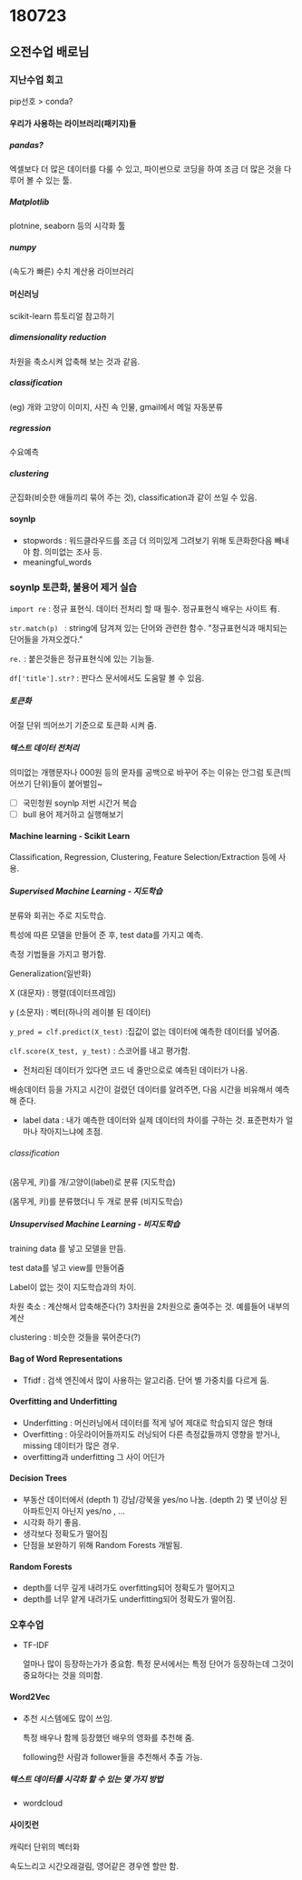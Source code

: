 # 180723

## 오전수업 배로님

### 지난수업 회고

pip선호 > conda?

#### 우리가 사용하는 라이브러리(패키지)들

##### pandas?

엑셀보다 더 많은 데이터를 다룰 수 있고, 파이썬으로 코딩을 하여 조금 더 많은 것을 다루어 볼 수 있는 툴.

##### Matplotlib

plotnine, seaborn 등의 시각화 툴

##### numpy

(속도가 빠른) 수치 계산용 라이브러리

#### 머신러닝

scikit-learn 튜토리얼 참고하기

##### dimensionality reduction

차원을 축소시켜 압축해 보는 것과 같음.

##### classification

(eg) 개와 고양이 이미지, 사진 속 인물, gmail에서 메일 자동분류

##### regression

수요예측

##### clustering

군집화(비슷한 애들끼리 묶어 주는 것), classification과 같이 쓰일 수 있음.

#### soynlp

- stopwords : 워드클라우드를 조금 더 의미있게 그려보기 위해 토큰화한다음 빼내야 함. 의미없는 조사 등.
- meaningful_words

### soynlp 토큰화, 불용어 제거 실습

`import re` : 정규 표현식. 데이터 전처리 할 때 필수. 정규표현식 배우는 사이트 有.

`str.match(p) ` : string에 담겨져 있는 단어와 관련한 함수. "정규표현식과 매치되는 단어들을 가져오겠다."

`re.` : 붙은것들은 정규표현식에 있는 기능들.

`df['title'].str?` : 판다스 문서에서도 도움말 볼 수 있음.

##### 토큰화

어절 단위 띄어쓰기 기준으로 토큰화 시켜 줌.

##### 텍스트 데이터 전처리

의미없는 개행문자나 000원 등의 문자를 공백으로 바꾸어 주는 이유는 안그럼 토큰(띄어쓰기 단위)들이 붙어벌임~

- [ ] 국민청원 soynlp 저번 시간거 복습
- [ ] bull 용어 제거하고 실행해보기

#### Machine learning - Scikit Learn

Classification, Regression, Clustering, Feature Selection/Extraction 등에 사용.

##### Supervised Machine Learning - 지도학습

분류와 회귀는 주로 지도학습.

특성에 따른 모델을 만들어 준 후, test data를 가지고 예측.

측정 기법들을 가지고 평가함.

Generalization(일반화)

X (대문자) : 행렬(데이터프레임)

y (소문자) : 벡터(하나의 레이블 된 데이터)

`y_pred = clf.predict(X_test)` :집값이 없는 데이터에 예측한 데이터를 넣어줌.

`clf.score(X_test, y_test)` : 스코어를 내고 평가함.

- 전처리된 데이터가 있다면 코드 네 줄만으로로 예측된 데이터가 나옴.

배송데이터 등을 가지고 시간이 걸렸던 데이터를 알려주면, 다음 시간을 비유해서 예측해 준다.

- label data : 내가 예측한 데이터와 실제 데이터의 차이를 구하는 것. 표준편차가 얼마나 작아지느냐에 초점.

###### classification

(몸무게, 키)를 개/고양이(label)로 분류 (지도학습)

(몸무게, 키)를 분류했더니 두 개로 분류 (비지도학습)

##### Unsupervised Machine Learning - 비지도학습

training data 를 넣고 모델을 만듬.

test data를 넣고 view를 만들어줌

Label이 없는 것이 지도학습과의 차이.

차원 축소 : 계산해서 압축해준다(?) 3차원을 2차원으로 줄여주는 것. 예를들어 내부의 계산

clustering : 비슷한 것들을 묶어준다(?)

#### Bag of Word Representations

- Tfidf : 검색 엔진에서 많이 사용하는 알고리즘. 단어 별 가중치를 다르게 둠.

#### Overfitting and Underfitting

- Underfitting : 머신러닝에서 데이터를 적게 넣어 제대로 학습되지 않은 형태
- Overfitting : 아웃라이어들까지도 러닝되어 다른 측정값들까지 영향을 받거나, missing 데이터가 많은 경우.
- overfitting과 underfitting 그 사이 어딘가

#### Decision Trees

- 부동산 데이터에서 (depth 1) 강남/강북을 yes/no 나눔. (depth 2) 몇 년이상 된 아파트인지 아닌지 yes/no , ...
- 시각화 하기 좋음.
- 생각보다 정확도가 떨어짐
- 단점을 보완하기 위해 Random Forests 개발됨.

#### Random Forests

- depth를 너무 깊게 내려가도 overfitting되어 정확도가 떨어지고
- depth를 너무 얕게 내려가도 underfitting되어 정확도가 떨어짐.



### 오후수업

- TF-IDF

  얼마나 많이 등장하는가가 중요함. 특정 문서에서는 특정 단어가 등장하는데 그것이 중요하다는 것을 의미함.

#### Word2Vec

- 추천 시스템에도 많이 쓰임.

  특정 배우나 함께 등장했던 배우의 영화를 추천해 줌.

  following한 사람과 follower들을 추천해서 추출 가능.

##### 텍스트 데이터를 시각화 할 수 있는 몇 가지 방법

- wordcloud

#### 사이킷런

캐릭터 단위의 벡터화

속도느리고 시간오래걸림, 영어같은 경우엔 할만 함.